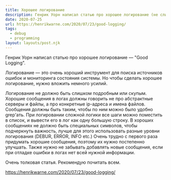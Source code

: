 ```yaml
---
title: Хорошее логирование
description: Генрик Уорн написал статью про хорошее логирование (не слишком много, не слишком мало, динамическая информация и другое)
date: 2020-07-25
url: https://henrikwarne.com/2020/07/23/good-logging/
tags:
  - debug
  - programming
layout: layouts/post.njk
---
```

Генрик Уорн написал статью про хорошее логирование — "Good Logging".

Логирование — это очень хороший инструмент для поиска источников ошибок и мониторинга состояния системы. Но чтобы сделать хорошее логирование, нужно вложить немного усилий.

Логирование не должно быть слишком подробным или скупым. Хорошие сообщения в логах должны говорить не про абстрактные серверы и файлы, а про конкретные ip-адреса и имена файлов. Сообщения должны быть таким, чтобы по ним можно было удобно grep'ать. При логировании сложной логики все шаги можно поместить в список, и вывести его в лог как одну большую строку. В хороших сообщениях не должно быть специальных символов, чтобы подчеркнуть важность, лучше для этого использовать разные уровни логирования (DEBUR, ERROR, INFO etc.) Очень трудно с первого раза придумать хорошие сообщения, поэтому их нужно постепенно улучшать. Также нужно не забывать добавлять новые сообщения, если при отладке ошибки в логах нет всей нужной информации.

Очень толковая статья. Рекомендую почитать всем.

https://henrikwarne.com/2020/07/23/good-logging/

